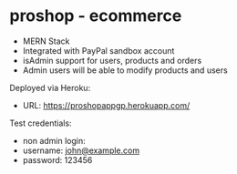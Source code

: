 # proshop - ecommerce
- MERN Stack 
- Integrated with PayPal sandbox account
- isAdmin support for users, products and orders
- Admin users will be able to modify products and users

Deployed via Heroku:
 - URL: https://proshopappgp.herokuapp.com/

Test credentials: 
 - non admin login: 
 - username: john@example.com
 - password: 123456



